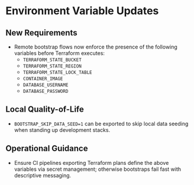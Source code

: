 # Environment Variable Updates

## New Requirements
- Remote bootstrap flows now enforce the presence of the following variables before Terraform executes:
  - `TERRAFORM_STATE_BUCKET`
  - `TERRAFORM_STATE_REGION`
  - `TERRAFORM_STATE_LOCK_TABLE`
  - `CONTAINER_IMAGE`
  - `DATABASE_USERNAME`
  - `DATABASE_PASSWORD`

## Local Quality-of-Life
- `BOOTSTRAP_SKIP_DATA_SEED=1` can be exported to skip local data seeding when standing up development stacks.

## Operational Guidance
- Ensure CI pipelines exporting Terraform plans define the above variables via secret management; otherwise bootstraps fail fast with descriptive messaging.
